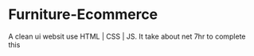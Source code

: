# Furniture-Ecommerce
A clean ui websit use HTML | CSS | JS. It take about net 7hr to complete this
